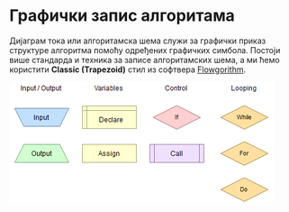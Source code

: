 # Графички запис алгоритама

Дијаграм тока или алгоритамска шема служи за графички приказ структуре алгоритма помоћу одређених графичких симбола. Постоји више стандарда и техника за записе алгоритамских шема, а ми ћемо користити **Classic (Trapezoid)** стил из софтвера [Flowgorithm](./flowgorithm.md).

![Класични трапезоидни стил алгоритама](images/flowgorithm/flowgorithmstyle.png)
